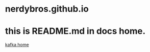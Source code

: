 # nerdybros.github.io
# this is README.md in docs home.

[kafka home][kafka-home-link]

[comment]: <> (link list)
[kafka-home-link]: kafka/index "kafka home comment"
